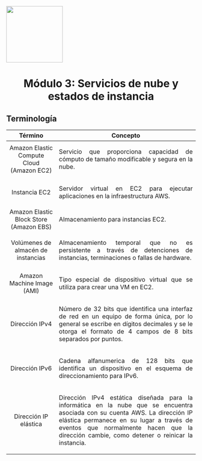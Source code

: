 <p align="left">
  <img src="https://semanadelcannabis.cayetano.edu.pe/assets/img/logo-upch.png" width="150">
  <h1 align="center">Módulo 3: Servicios de nube y estados de instancia</h1>
</p>

## Terminología

| Término  | Concepto  |
| :------------: | :------------: |
| Amazon Elastic Compute Cloud (Amazon EC2)  | <p align="justify">Servicio que proporciona capacidad de cómputo de tamaño modificable y segura en la nube.</p>  |
| Instancia EC2  | <p align="justify">Servidor virtual en EC2 para ejecutar aplicaciones en la infraestructura AWS.</p>  |
| Amazon Elastic Block Store (Amazon EBS)  | <p align="justify">Almacenamiento para instancias EC2.</p>  |
| Volúmenes de almacén de instancias  | <p align="justify">Almacenamiento temporal que no es persistente a través de detenciones de instancias, terminaciones o fallas de hardware.</p>  |
| Amazon Machine Image (AMI)  | <p align="justify">Tipo especial de dispositivo virtual que se utiliza para crear una VM en EC2.</p>  |
| Dirección IPv4  | <p align="justify">Número de 32 bits que identifica una interfaz de red en un equipo de forma única, por lo general se escribe en dígitos decimales y se le otorga el formato de 4 campos de 8 bits separados por puntos.</p>  |
| Dirección IPv6  | <p align="justify">Cadena alfanumerica de 128 bits que identifica un dispositivo en el esquema de direccionamiento para IPv6.</p>  |
| Dirección IP elástica  | <p align="justify">Dirección IPv4 estática diseñada para la informática en la nube que se encuentra asociada con su cuenta AWS. La dirección IP elástica permanece en su lugar a través de eventos que normalmente hacen que la dirección cambie, como detener o reinicar la instancia.</p>  |
